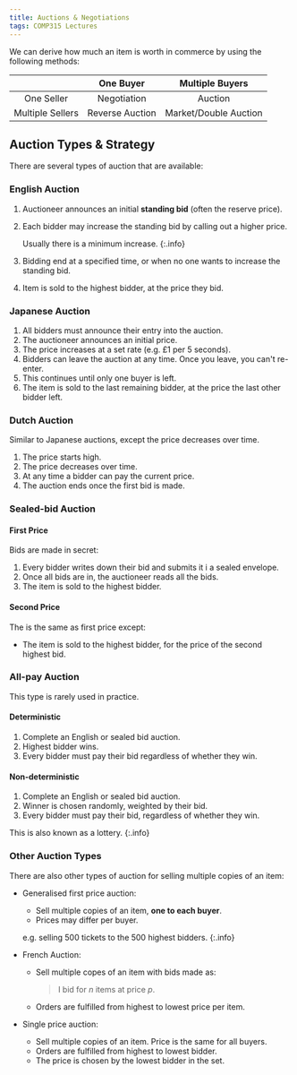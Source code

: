 ```yaml
---
title: Auctions & Negotiations
tags: COMP315 Lectures
---
```


We can derive how much an item is worth in commerce by using the following methods:

| | One Buyer | Multiple Buyers |
| :-: | :-: | :-: |
|  One Seller | Negotiation | Auction |
| Multiple Sellers | Reverse Auction | Market/Double Auction |

## Auction Types & Strategy
There are several types of auction that are available:

### English Auction
1. Auctioneer announces an initial **standing bid** (often the reserve price).
1. Each bidder may increase the standing bid by calling out a higher price.
	
	Usually there is a minimum increase.
	{:.info}
1. Bidding end at a specified time, or when no one wants to increase the standing bid.
1. Item is sold to the highest bidder, at the price they bid.

### Japanese Auction
1. All bidders must announce their entry into the auction.
1. The auctioneer announces an initial price. 
1. The price increases at a set rate (e.g. £1 per 5 seconds). 
1. Bidders can leave the auction at any time. Once you leave, you can't re-enter.
1. This continues until only one buyer is left.
1. The item is sold to the last remaining bidder, at the price the last other bidder left.

### Dutch Auction
Similar to Japanese auctions, except the price decreases over time.

1. The price starts high.
1. The price decreases over time.
1. At any time a bidder can pay the current price.
1. The auction ends once the first bid is made.

### Sealed-bid Auction
#### First Price
Bids are made in secret:

1. Every bidder writes down their bid and submits it i a sealed envelope.
1. Once all bids are in, the auctioneer reads all the bids.
1. The item is sold to the highest bidder.

#### Second Price
The is the same as first price except:

* The item is sold to the highest bidder, for the price of the second highest bid.

### All-pay Auction
This type is rarely used in practice.

#### Deterministic

1. Complete an English or sealed bid auction.
1. Highest bidder wins.
1. Every bidder must pay their bid regardless of whether they win.

#### Non-deterministic

1. Complete an English or sealed bid auction.
1. Winner is chosen randomly, weighted by their bid.
1. Every bidder must pay their bid, regardless of whether they win.

This is also known as a lottery.
{:.info}

### Other Auction Types
There are also other types of auction for selling multiple copies of an item:

* Generalised first price auction:
	* Sell multiple copies of an item, **one to each buyer**.
	* Prices may differ per buyer.
	
	e.g. selling 500 tickets to the 500 highest bidders.
	{:.info}
* French Auction:
	* Sell multiple copes of an item with bids made as:
	
		> I bid for $n$ items at price $p$.
	* Orders are fulfilled from highest to lowest price per item.
* Single price auction:
	* Sell multiple copies of an item. Price is the same for all buyers.
	* Orders are fulfilled from highest to lowest bidder.
	* The price is chosen by the lowest bidder in the set.
